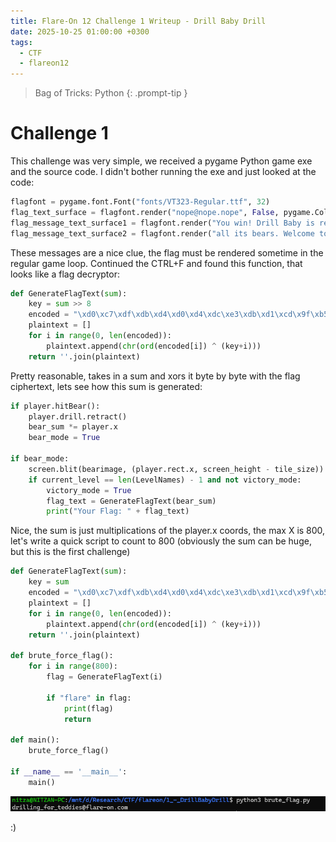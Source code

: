 ```yaml
---
title: Flare-On 12 Challenge 1 Writeup - Drill Baby Drill
date: 2025-10-25 01:00:00 +0300
tags:
  - CTF
  - flareon12
---
```


> Bag of Tricks: Python
{: .prompt-tip }

# Challenge 1

This challenge was very simple, we received a pygame Python game exe and the source code.
I didn't bother running the exe and just looked at the code:
```python
flagfont = pygame.font.Font("fonts/VT323-Regular.ttf", 32)
flag_text_surface = flagfont.render("nope@nope.nope", False, pygame.Color('black'))
flag_message_text_surface1 = flagfont.render("You win! Drill Baby is reunited with", False, pygame.Color('yellow'))
flag_message_text_surface2 = flagfont.render("all its bears. Welcome to Flare-On 12.", False, pygame.Color('yellow'))
```
These messages are a nice clue, the flag must be rendered sometime in the regular game loop.
Continued the CTRL+F and found this function, that looks like a flag decryptor:

```python
def GenerateFlagText(sum):
    key = sum >> 8
    encoded = "\xd0\xc7\xdf\xdb\xd4\xd0\xd4\xdc\xe3\xdb\xd1\xcd\x9f\xb5\xa7\xa7\xa0\xac\xa3\xb4\x88\xaf\xa6\xaa\xbe\xa8\xe3\xa0\xbe\xff\xb1\xbc\xb9"
    plaintext = []
    for i in range(0, len(encoded)):
        plaintext.append(chr(ord(encoded[i]) ^ (key+i)))
    return ''.join(plaintext)
```

Pretty reasonable, takes in a sum and xors it byte by byte with the flag ciphertext, lets see how this sum is generated:

```python
if player.hitBear():
    player.drill.retract()
    bear_sum *= player.x
    bear_mode = True

if bear_mode:
    screen.blit(bearimage, (player.rect.x, screen_height - tile_size))
    if current_level == len(LevelNames) - 1 and not victory_mode:
        victory_mode = True
        flag_text = GenerateFlagText(bear_sum)
        print("Your Flag: " + flag_text)
```

Nice, the sum is just multiplications of the player.x coords, the max X is 800, let's write a quick script to count to 800 (obviously the sum can be huge, but this is the first challenge)

```python
def GenerateFlagText(sum):
    key = sum
    encoded = "\xd0\xc7\xdf\xdb\xd4\xd0\xd4\xdc\xe3\xdb\xd1\xcd\x9f\xb5\xa7\xa7\xa0\xac\xa3\xb4\x88\xaf\xa6\xaa\xbe\xa8\xe3\xa0\xbe\xff\xb1\xbc\xb9"
    plaintext = []
    for i in range(0, len(encoded)):
        plaintext.append(chr(ord(encoded[i]) ^ (key+i)))
    return ''.join(plaintext)

def brute_force_flag():
    for i in range(800):
        flag = GenerateFlagText(i)

        if "flare" in flag:
            print(flag)
            return

def main():
    brute_force_flag()

if __name__ == '__main__':
    main()
```

![](assets/2025-10-25-Flare-On-12-Writeup-Challenge-1/file-20251018095228588.png)

:)